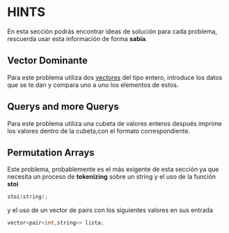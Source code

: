 # HINTS

En esta sección podrás encontrar ideas de solución para cada problema, rescuerda usar esta información de forma **sabia**. 

## Vector Dominante

Para este problema utiliza dos [vectores](http://www.cplusplus.com/reference/vector/vector/) del tipo entero, introduce los datos que se te dan y compara uno a uno los elementos de estos. 

## Querys and more Querys 

Para este problema utiliza una cubeta de valores enteros después imprime los valores dentro de la cubeta,con el formato correspondiente. 

## Permutation Arrays 

Este problema, probablemente es el más exigente de esta sección ya que necesita un proceso de **tokenizing** sobre un string y el uso de la función **stoi**

```c++
stoi(string);
```

y el uso de un vector de pairs con los siguientes valores en sus entrada

```c++
vector<pair<int,string>> lista;
```
